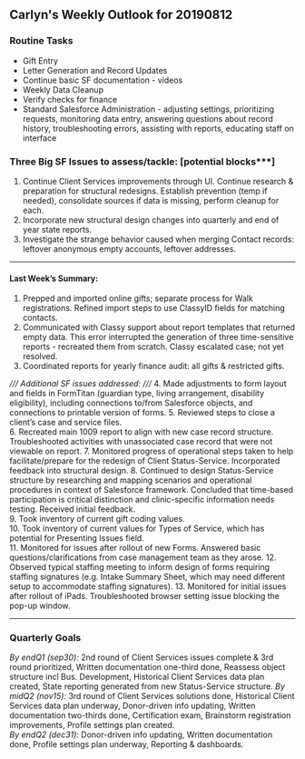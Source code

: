 ## Carlyn's Weekly Outlook for 20190812
### Routine Tasks
* Gift Entry
* Letter Generation and Record Updates
* Continue basic SF documentation - videos
* Weekly Data Cleanup
* Verify checks for finance
* Standard Salesforce Administration - adjusting settings, prioritizing requests, monitoring data entry, answering questions about record history, troubleshooting errors, assisting with reports, educating staff on interface

### Three Big SF Issues to assess/tackle: [potential blocks***]
1. Continue Client Services improvements through UI.  Continue research & preparation for structural redesigns.  Establish prevention (temp if needed), consolidate sources if data is missing, perform cleanup for each.
2. Incorporate new structural design changes into quarterly and end of year state reports.
3. Investigate the strange behavior caused when merging Contact records: leftover anonymous empty accounts, leftover addresses.

- - - -
#### Last Week’s Summary:
1. Prepped and imported online gifts; separate process for Walk registrations.  Refined import steps to use ClassyID fields for matching contacts.  
2. Communicated with Classy support about report templates that returned empty data.  This error interrupted the generation of three time-sensitive reports - recreated them from scratch.  Classy escalated case; not yet resolved. 
3. Coordinated reports for yearly finance audit: all gifts & restricted gifts.

*/// Additional SF issues addressed: ///*
4. Made adjustments to form layout and fields in FormTitan (guardian type, living arrangement, disability eligibility), including connections to/from Salesforce objects, and connections to printable version of forms. 
5. Reviewed steps to close a client’s case and service files.  
6. Recreated main 1009 report to align with new case record structure.  Troubleshooted activities with unassociated case record that were not viewable on report. 
7. Monitored progress of operational steps taken to help facilitate/prepare for the redesign of Client Status-Service.   Incorporated feedback into structural design. 
8. Continued to design Status-Service structure by researching and mapping scenarios and operational procedures in context of Salesforce framework.    Concluded that time-based participation is critical distinction and clinic-specific information needs testing.  Received initial feedback.  
9. Took inventory of current gift coding values.  
10. Took inventory of current values for Types of Service, which has potential for Presenting Issues field.  
11. Monitored for issues after rollout of new Forms.  Answered basic questions/clarifications from case management team as they arose.
12. Observed typical staffing meeting to inform design of forms requiring staffing signatures (e.g. Intake Summary Sheet, which may need different setup to accommodate staffing signatures). 
13. Monitored for initial issues after rollout of iPads.  Troubleshooted browser setting issue blocking the pop-up window.  

- - - -
### Quarterly Goals
*By endQ1 (sep30):* 2nd round of Client Services issues complete & 3rd round prioritized, Written documentation one-third done, Reassess object structure incl Bus. Development, Historical Client Services data plan created, State reporting generated from new Status-Service structure. 
*By midQ2 (nov15):* 3rd round of Client Services solutions done, Historical Client Services data plan underway, Donor-driven info updating, Written documentation two-thirds done, Certification exam, Brainstorm registration improvements, Profile settings plan created.  
*By endQ2 (dec31):*  Donor-driven info updating, Written documentation done, Profile settings plan underway, Reporting & dashboards.  